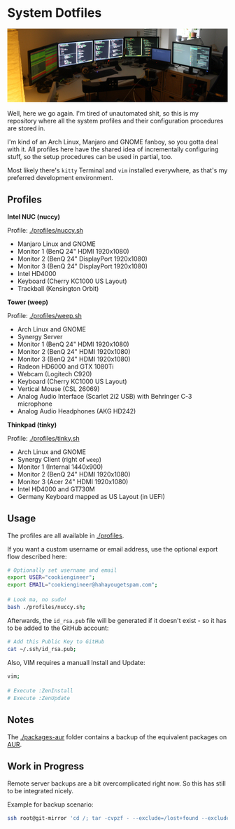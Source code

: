 
# System Dotfiles

![Camera Picture](./README.jpg)

Well, here we go again. I'm tired of unautomated shit, so this
is my repository where all the system profiles and their
configuration procedures are stored in.

I'm kind of an Arch Linux, Manjaro and GNOME fanboy, so you
gotta deal with it. All profiles here have the shared idea
of incrementally configuring stuff, so the setup procedures
can be used in partial, too.

Most likely there's `kitty` Terminal and `vim` installed
everywhere, as that's my preferred development environment.


## Profiles

**Intel NUC (nuccy)**

Profile: [./profiles/nuccy.sh](./profiles/nuccy.sh)

- Manjaro Linux and GNOME
- Monitor 1 (BenQ 24" HDMI 1920x1080)
- Monitor 2 (BenQ 24" DisplayPort 1920x1080)
- Monitor 3 (BenQ 24" DisplayPort 1920x1080)
- Intel HD4000
- Keyboard (Cherry KC1000 US Layout)
- Trackball (Kensington Orbit)

**Tower (weep)**

Profile: [./profiles/weep.sh](./profiles/weep.sh)

- Arch Linux and GNOME
- Synergy Server
- Monitor 1 (BenQ 24" HDMI 1920x1080)
- Monitor 2 (BenQ 24" HDMI 1920x1080)
- Monitor 3 (BenQ 24" HDMI 1920x1080)
- Radeon HD6000 and GTX 1080Ti
- Webcam (Logitech C920)
- Keyboard (Cherry KC1000 US Layout)
- Vertical Mouse (CSL 26069)
- Analog Audio Interface (Scarlet 2i2 USB) with Behringer C-3 microphone
- Analog Audio Headphones (AKG HD242)

**Thinkpad (tinky)**

Profile: [./profiles/tinky.sh](./profiles/tinky.sh)

- Arch Linux and GNOME
- Synergy Client (right of `weep`)
- Monitor 1 (Internal 1440x900)
- Monitor 2 (BenQ 24" HDMI 1920x1080)
- Monitor 3 (Acer 24" HDMI 1920x1080)
- Intel HD4000 and GT730M
- Germany Keyboard mapped as US Layout (in UEFI)


## Usage

The profiles are all available in [./profiles](./profiles).

If you want a custom username or email address, use the
optional export flow described here:

```bash
# Optionally set username and email
export USER="cookiengineer";
export EMAIL="cookiengineer@hahayougetspam.com";

# Look ma, no sudo!
bash ./profiles/nuccy.sh;
```

Afterwards, the `id_rsa.pub` file will be generated
if it doesn't exist - so it has to be added to the
GitHub account:

```bash
# Add this Public Key to GitHub
cat ~/.ssh/id_rsa.pub;
```

Also, VIM requires a manuall Install and Update:

```bash
vim;

# Execute :ZenInstall
# Execute :ZenUpdate
```


## Notes

The [./packages-aur](./packages-aur) folder contains a backup
of the equivalent packages on [AUR](https://aur.archlinux.org).


## Work in Progress

Remote server backups are a bit overcomplicated right now. So this
has still to be integrated nicely.

Example for backup scenario:

```bash
ssh root@git-mirror 'cd /; tar -cvpzf - --exclude=/lost+found --exclude=/dev --exclude=/mnt --exclude=/proc --exclude=/run --exclude=/sys --one-file-system /' > /home/cookiengineer/git-mirror-backup.tar.gz
```

